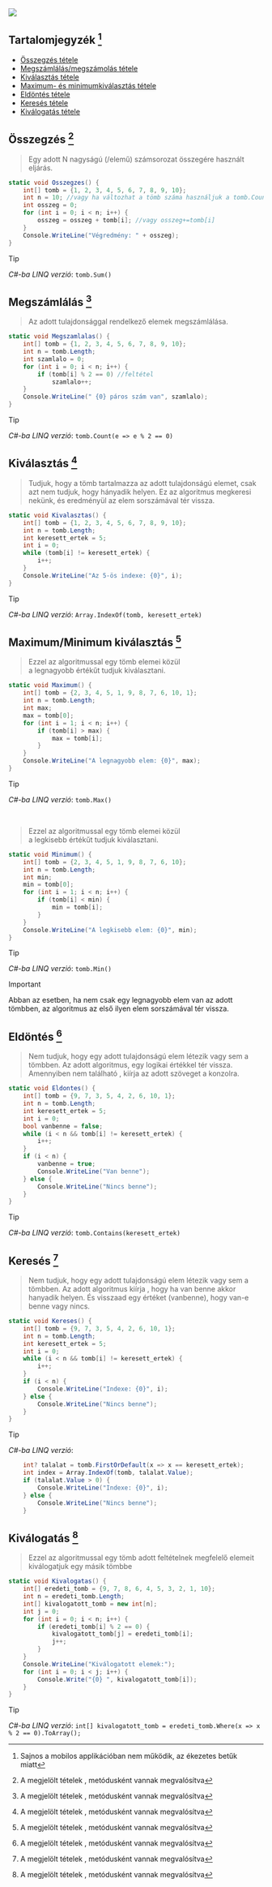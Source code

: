 <img src="image.png"/>

## Tartalomjegyzék [^1]
* [Összegzés tétele](#%C3%B6sszegz%C3%A9s-2)
* [Megszámlálás/megszámolás tétele](#megsz%C3%A1ml%C3%A1l%C3%A1s-2)
* [Kiválasztás tétele](#kiv%C3%A1laszt%C3%A1s-2)
* [Maximum- és minimumkiválasztás tétele](#maximumminimum-kiv%C3%A1laszt%C3%A1s-2)
* [Eldöntés tétele](#eld%C3%B6nt%C3%A9s-2)
* [Keresés tétele](#keres%C3%A9s-2)
* [Kiválogatás tétele](#kiv%C3%A1logat%C3%A1s-2)

## Összegzés [^2]
> Egy adott N nagyságú (/elemű) számsorozat összegére használt eljárás.
```csharp
static void Osszegzes() {
    int[] tomb = {1, 2, 3, 4, 5, 6, 7, 8, 9, 10};
    int n = 10; //vagy ha változhat a tömb száma használjuk a tomb.Count()-ot
    int osszeg = 0;
    for (int i = 0; i < n; i++) {
        osszeg = osszeg + tomb[i]; //vagy osszeg+=tomb[i]
    }
    Console.WriteLine("Végredmény: " + osszeg);
}

```
> [!TIP]
> *C#-ba LINQ verzió*: `tomb.Sum()`


## Megszámlálás [^2]
> Az adott tulajdonsággal rendelkező elemek megszámlálása.
```csharp
static void Megszamlalas() {
    int[] tomb = {1, 2, 3, 4, 5, 6, 7, 8, 9, 10};
    int n = tomb.Length;
    int szamlalo = 0;
    for (int i = 0; i < n; i++) {
        if (tomb[i] % 2 == 0) //feltétel
            szamlalo++;
    }
    Console.WriteLine(" {0} páros szám van", szamlalo);
}

```
> [!TIP]
> *C#-ba LINQ verzió*: `tomb.Count(e => e % 2 == 0)`

## Kiválasztás [^2]
> Tudjuk, hogy a tömb tartalmazza az adott tulajdonságú elemet, csak azt nem tudjuk, hogy hányadik helyen. Ez az algoritmus megkeresi nekünk, és eredményül az elem sorszámával tér vissza.

```csharp
static void Kivalasztas() {
    int[] tomb = {1, 2, 3, 4, 5, 6, 7, 8, 9, 10};
    int n = tomb.Length;
    int keresett_ertek = 5;
    int i = 0;
    while (tomb[i] != keresett_ertek) {
        i++;
    }
    Console.WriteLine("Az 5-ös indexe: {0}", i);
}

```
> [!TIP]
> *C#-ba LINQ verzió*: `Array.IndexOf(tomb, keresett_ertek)`

## Maximum/Minimum kiválasztás [^2]
> Ezzel az algoritmussal egy tömb elemei közül a legnagyobb értékűt tudjuk kiválasztani.

```csharp
static void Maximum() {
    int[] tomb = {2, 3, 4, 5, 1, 9, 8, 7, 6, 10, 1};
    int n = tomb.Length; 
    int max;
    max = tomb[0];
    for (int i = 1; i < n; i++) {
        if (tomb[i] > max) {
            max = tomb[i];
        }
    }
    Console.WriteLine("A legnagyobb elem: {0}", max);
}

```
> [!TIP]
> *C#-ba LINQ verzió*: `tomb.Max()`
<br>

> Ezzel az algoritmussal egy tömb elemei közül a legkisebb értékűt tudjuk kiválasztani.

```csharp
static void Minimum() {
    int[] tomb = {2, 3, 4, 5, 1, 9, 8, 7, 6, 10};
    int n = tomb.Length; 
    int min;
    min = tomb[0];
    for (int i = 1; i < n; i++) {
        if (tomb[i] < min) {
            min = tomb[i];
        }
    }
    Console.WriteLine("A legkisebb elem: {0}", min);
}

```
> [!TIP]
> *C#-ba LINQ verzió*: `tomb.Min()`

> [!IMPORTANT]
> Abban
az esetben, ha nem csak egy legnagyobb elem van az adott tömbben, az algoritmus az első ilyen elem
sorszámával tér vissza.

## Eldöntés [^2]
> Nem tudjuk, hogy egy adott tulajdonságú elem létezik vagy sem a tömbben. Az adott algoritmus, egy logikai értékkel tér vissza. Amennyiben nem található , kiírja az adott szöveget a konzolra.
```csharp
static void Eldontes() {
    int[] tomb = {9, 7, 3, 5, 4, 2, 6, 10, 1};
    int n = tomb.Length;
    int keresett_ertek = 5;
    int i = 0;
    bool vanbenne = false;
    while (i < n && tomb[i] != keresett_ertek) {
        i++;
    }
    if (i < n) {
        vanbenne = true;
        Console.WriteLine("Van benne");
    } else {
        Console.WriteLine("Nincs benne");
    }
}

```
> [!TIP]
> *C#-ba LINQ verzió*: `tomb.Contains(keresett_ertek)`

## Keresés [^2]
> Nem tudjuk, hogy egy adott tulajdonságú 
 elem létezik vagy sem a tömbben. Az adott 
 algoritmus kiírja , hogy ha van benne akkor 
 hanyadik helyen. És visszaad egy 
 értéket (vanbenne), hogy van-e benne vagy 
 nincs.
```csharp
static void Kereses() {
    int[] tomb = {9, 7, 3, 5, 4, 2, 6, 10, 1};
    int n = tomb.Length;
    int keresett_ertek = 5; 
    int i = 0;
    while (i < n && tomb[i] != keresett_ertek) {
        i++;
    }
    if (i < n) {
        Console.WriteLine("Indexe: {0}", i);
    } else {
        Console.WriteLine("Nincs benne");          
    }
}
```
> [!TIP]
> *C#-ba LINQ verzió*:
```csharp
    int? talalat = tomb.FirstOrDefault(x => x == keresett_ertek);
    int index = Array.IndexOf(tomb, talalat.Value);
    if (talalat.Value > 0) {
        Console.WriteLine("Indexe: {0}", i);
    } else {
        Console.WriteLine("Nincs benne");          
    }
```

## Kiválogatás [^2]
> Ezzel az algoritmussal egy tömb adott feltételnek megfelelő elemeit kiválogatjuk egy másik tömbbe

```csharp
static void Kivalogatas() {
    int[] eredeti_tomb = {9, 7, 8, 6, 4, 5, 3, 2, 1, 10};
    int n = eredeti_tomb.Length;
    int[] kivalogatott_tomb = new int[n];
    int j = 0;
    for (int i = 0; i < n; i++) {
        if (eredeti_tomb[i] % 2 == 0) {
            kivalogatott_tomb[j] = eredeti_tomb[i];
            j++;
        }
    }
    Console.WriteLine("Kiválogatott elemek:");
    for (int i = 0; i < j; i++) {
        Console.Write("{0} ", kivalogatott_tomb[i]);
    }
}
```
> [!TIP]
> *C#-ba LINQ verzió*: `int[] kivalogatott_tomb = eredeti_tomb.Where(x => x % 2 == 0).ToArray();`

[^1]: Sajnos a mobilos applikációban nem működik, az ékezetes betűk miatt
[^2]: A megjelölt tételek , metódusként vannak megvalósítva
